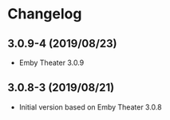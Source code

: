 # Changelog

## 3.0.9-4 (2019/08/23)

* Emby Theater 3.0.9

## 3.0.8-3 (2019/08/21)

* Initial version based on Emby Theater 3.0.8
